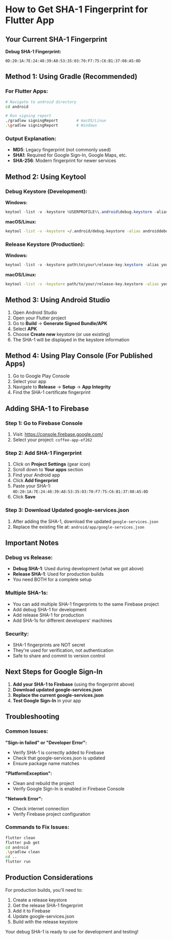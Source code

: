 # How to Get SHA-1 Fingerprint for Flutter App

## Your Current SHA-1 Fingerprint

**Debug SHA-1 Fingerprint:**
```
0D:20:1A:7E:24:48:39:A8:53:35:03:70:F7:75:C6:B1:37:08:A5:0D
```

## Method 1: Using Gradle (Recommended)

### For Flutter Apps:
```bash
# Navigate to android directory
cd android

# Run signing report
./gradlew signingReport        # macOS/Linux
.\gradlew signingReport        # Windows
```

### Output Explanation:
- **MD5**: Legacy fingerprint (not commonly used)
- **SHA1**: Required for Google Sign-In, Google Maps, etc.
- **SHA-256**: Modern fingerprint for newer services

## Method 2: Using Keytool

### Debug Keystore (Development):

**Windows:**
```powershell
keytool -list -v -keystore %USERPROFILE%\.android\debug.keystore -alias androiddebugkey -storepass android -keypass android
```

**macOS/Linux:**
```bash
keytool -list -v -keystore ~/.android/debug.keystore -alias androiddebugkey -storepass android -keypass android
```

### Release Keystore (Production):

**Windows:**
```powershell
keytool -list -v -keystore path\to\your\release-key.keystore -alias your-alias-name
```

**macOS/Linux:**
```bash
keytool -list -v -keystore path/to/your/release-key.keystore -alias your-alias-name
```

## Method 3: Using Android Studio

1. Open Android Studio
2. Open your Flutter project
3. Go to **Build** → **Generate Signed Bundle/APK**
4. Select **APK**
5. Choose **Create new** keystore (or use existing)
6. The SHA-1 will be displayed in the keystore information

## Method 4: Using Play Console (For Published Apps)

1. Go to Google Play Console
2. Select your app
3. Navigate to **Release** → **Setup** → **App Integrity**
4. Find the SHA-1 certificate fingerprint

## Adding SHA-1 to Firebase

### Step 1: Go to Firebase Console
1. Visit: https://console.firebase.google.com/
2. Select your project: `coffee-app-ef262`

### Step 2: Add SHA-1 Fingerprint
1. Click on **Project Settings** (gear icon)
2. Scroll down to **Your apps** section
3. Find your Android app
4. Click **Add fingerprint**
5. Paste your SHA-1: `0D:20:1A:7E:24:48:39:A8:53:35:03:70:F7:75:C6:B1:37:08:A5:0D`
6. Click **Save**

### Step 3: Download Updated google-services.json
1. After adding the SHA-1, download the updated `google-services.json`
2. Replace the existing file at: `android/app/google-services.json`

## Important Notes

### Debug vs Release:
- **Debug SHA-1**: Used during development (what we got above)
- **Release SHA-1**: Used for production builds
- You need BOTH for a complete setup

### Multiple SHA-1s:
- You can add multiple SHA-1 fingerprints to the same Firebase project
- Add debug SHA-1 for development
- Add release SHA-1 for production
- Add SHA-1s for different developers' machines

### Security:
- SHA-1 fingerprints are NOT secret
- They're used for verification, not authentication
- Safe to share and commit to version control

## Next Steps for Google Sign-In

1. **Add your SHA-1 to Firebase** (using the fingerprint above)
2. **Download updated google-services.json**
3. **Replace the current google-services.json**
4. **Test Google Sign-In** in your app

## Troubleshooting

### Common Issues:

**"Sign-in failed" or "Developer Error":**
- Verify SHA-1 is correctly added to Firebase
- Check that google-services.json is updated
- Ensure package name matches

**"PlatformException":**
- Clean and rebuild the project
- Verify Google Sign-In is enabled in Firebase Console

**"Network Error":**
- Check internet connection
- Verify Firebase project configuration

### Commands to Fix Issues:
```bash
flutter clean
flutter pub get
cd android
.\gradlew clean
cd ..
flutter run
```

## Production Considerations

For production builds, you'll need to:
1. Create a release keystore
2. Get the release SHA-1 fingerprint
3. Add it to Firebase
4. Update google-services.json
5. Build with the release keystore

Your debug SHA-1 is ready to use for development and testing!
